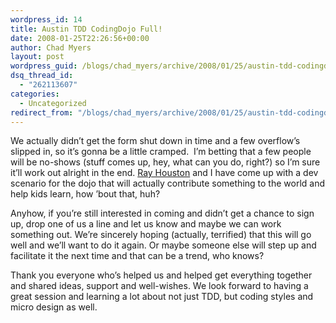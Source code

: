 ```yaml
---
wordpress_id: 14
title: Austin TDD CodingDojo Full!
date: 2008-01-25T22:26:56+00:00
author: Chad Myers
layout: post
wordpress_guid: /blogs/chad_myers/archive/2008/01/25/austin-tdd-codingdojo-full.aspx
dsq_thread_id:
  - "262113607"
categories:
  - Uncategorized
redirect_from: "/blogs/chad_myers/archive/2008/01/25/austin-tdd-codingdojo-full.aspx/"
---
```

We actually didn&#8217;t get the form shut down in time and a few overflow&#8217;s slipped in, so it&#8217;s gonna be a little cramped.&nbsp; I&#8217;m betting that a few people will be no-shows (stuff comes up, hey, what can you do, right?) so I&#8217;m sure it&#8217;ll work out alright in the end. [Ray Houston](http://www.rayhouston.com/blog) and I have come up with a dev scenario for the dojo that will actually contribute something to the world and help kids learn, how &#8217;bout that, huh?

Anyhow, if you&#8217;re still interested in coming and didn&#8217;t get a chance to sign up, drop one of us a line and let us know and maybe we can work something out. We&#8217;re sincerely hoping (actually, terrified) that this will go well and we&#8217;ll want to do it again. Or maybe someone else will step up and facilitate it the next time and that can be a trend, who knows?

Thank you everyone who&#8217;s helped us and helped get everything together and shared ideas, support and well-wishes. We look forward to having a great session and learning a lot about not just TDD, but coding styles and micro design as well.